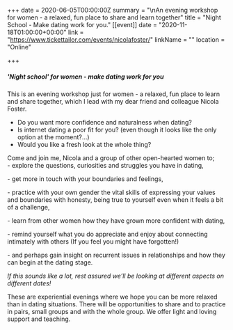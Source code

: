 +++
date = 2020-06-05T00:00:00Z
summary = "\nAn evening workshop for women - a relaxed, fun place to share and learn together"
title = "Night School - Make dating work for you."
[[event]]
date = "2020-11-18T01:00:00+00:00"
link = "https://www.tickettailor.com/events/nicolafoster/"
linkName = ""
location = "Online"

+++
##### **'Night school'** for women **-** _make dating work for you_

This is an evening workshop just for women - a relaxed, fun place to learn and share together, which I lead with my dear friend and colleague Nicola Foster.

* Do you want more confidence and naturalness when dating?
* Is internet dating a poor fit for you? (even though it looks like the only option at the moment?...)
* Would you like a fresh look at the whole thing?

Come and join me, Nicola and a group of other open-hearted women to;  
\- explore the questions, curiosities and struggles you have in dating,

\- get more in touch with your boundaries and feelings,

\- practice with your own gender the vital skills of expressing your values and boundaries with honesty, being true to yourself even when it feels a bit of a challenge,

\- learn from other women how they have grown more confident with dating,

\- remind yourself what you do appreciate and enjoy about connecting intimately with others (If you feel you might have forgotten!)

\- and perhaps gain insight on recurrent issues in relationships and how they can begin at the dating stage.

_If this sounds like a lot, rest assured we’ll be looking at different aspects on different dates!_

These are experiential evenings where we hope you can be more relaxed than in dating situations. There will be opportunities to share and to practice in pairs, small groups and with the whole group. We offer light and loving support and teaching.